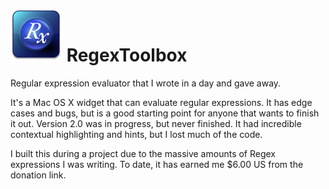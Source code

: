 <!-- vim: set ts=4 sw=4 noet: -->
![RegexToolbox](https://raw.githubusercontent.com/pestilence669/RegexToolbox/master/Icon.png) RegexToolbox
============

Regular expression evaluator that I wrote in a day and gave away.

It's a Mac OS X widget that can evaluate regular expressions. It has edge cases and bugs, but is a good starting point for anyone that wants to finish it out. Version 2.0 was in progress, but never finished. It had incredible contextual highlighting and hints, but I lost much of the code.

I built this during a project due to the massive amounts of Regex expressions I was writing. To date, it has earned me $6.00 US from the donation link.
